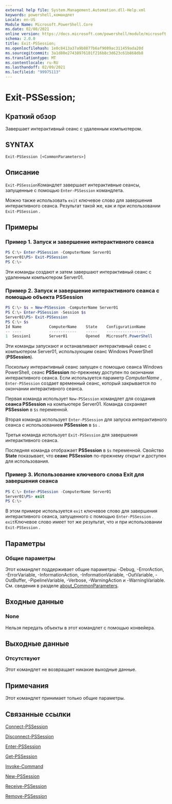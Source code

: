 ```yaml
---
external help file: System.Management.Automation.dll-Help.xml
keywords: powershell,командлет
Locale: en-US
Module Name: Microsoft.PowerShell.Core
ms.date: 02/08/2021
online version: https://docs.microsoft.com/powershell/module/microsoft.powershell.core/exit-pssession?view=powershell-5.1&WT.mc_id=ps-gethelp
schema: 2.0.0
title: Exit-PSSession;
ms.openlocfilehash: 1e0c8413a37a9b8877b6af9089ac311459ada20d
ms.sourcegitcommit: 3a1d80e27438976101f216b8c3d623c61b868db8
ms.translationtype: MT
ms.contentlocale: ru-RU
ms.lasthandoff: 02/09/2021
ms.locfileid: "99975113"
---
```

# Exit-PSSession;

## Краткий обзор
Завершает интерактивный сеанс с удаленным компьютером.

## SYNTAX

```
Exit-PSSession [<CommonParameters>]
```

## Описание

`Exit-PSSession`Командлет завершает интерактивные сеансы, запущенные с помощью `Enter-PSSession` командлета.

Можно также использовать `exit` ключевое слово для завершения интерактивного сеанса. Результат такой же, как и при использовании `Exit-PSSession` .

## Примеры

### Пример 1. Запуск и завершение интерактивного сеанса

```powershell
PS C:\> Enter-PSSession -ComputerName Server01
Server01\PS> Exit-PSSession
PS C:\>
```

Эти команды создают и затем завершают интерактивный сеанс с удаленным компьютером Server01.

### Пример 2. Запуск и завершение интерактивного сеанса с помощью объекта PSSession

```powershell
PS C:\> $s = New-PSSession -ComputerName Server01
PS C:\> Enter-PSSession -Session $s
Server01\PS> Exit-PSSession
PS C:\> $s
Id Name            ComputerName    State    ConfigurationName
-- ----            ------------    -----    -----------------
1  Session1        Server01        Opened   Microsoft.PowerShell
```

Эти команды запускают и останавливают интерактивный сеанс с компьютером Server01, использующим сеанс Windows PowerShell (**PSSession**).

Поскольку интерактивный сеанс запущен с помощью сеанса Windows PowerShell, сеанс **PSSession** по-прежнему доступен по окончании интерактивного сеанса. Если используется параметр _ComputerName_ , `Enter-PSSession` создает временный сеанс, который закрывается по окончании интерактивного сеанса.

Первая команда использует `New-PSSession` командлет для создания **сеанса PSSession** на компьютере Server01. Команда сохраняет **PSSession** в `$s` переменной.

Вторая команда использует `Enter-PSSession` для запуска интерактивного сеанса с использованием **PSSession** в `$s` .

Третья команда использует `Exit-PSSession` для завершения интерактивного сеанса.

Последняя команда отображает **PSSession** в `$s` переменной. Свойство **State** показывает, что **сеанс PSSession** по-прежнему открыт и доступен для использования.

### Пример 3. Использование ключевого слова Exit для завершения сеанса

```powershell
PS C:\> Enter-PSSession -ComputerName Server01
Server01\PS> exit
PS C:\>
```

В этом примере используется `exit` ключевое слово для завершения интерактивного сеанса, запущенного с помощью `Enter-PSSession` . `exit`Ключевое слово имеет тот же результат, что и при использовании `Exit-PSSession` .

## Параметры

### Общие параметры

Этот командлет поддерживает общие параметры: -Debug, -ErrorAction, -ErrorVariable, -InformationAction, -InformationVariable, -OutVariable, -OutBuffer, -PipelineVariable, -Verbose, -WarningAction и -WarningVariable. См. сведения в разделе [about_CommonParameters](https://go.microsoft.com/fwlink/?LinkID=113216).

## Входные данные

### None

Нельзя передать объекты в этот командлет с помощью конвейера.

## Выходные данные

### Отсутствуют

Этот командлет не возвращает никакие выходные данные.

## Примечания

Этот командлет принимает только общие параметры.

## Связанные ссылки

[Connect-PSSession](Connect-PSSession.md)

[Disconnect-PSSession](Disconnect-PSSession.md)

[Enter-PSSession](Enter-PSSession.md)

[Get-PSSession](Get-PSSession.md)

[Invoke-Command](Invoke-Command.md)

[New-PSSession](New-PSSession.md)

[Receive-PSSession](Receive-PSSession.md)

[Remove-PSSession](Remove-PSSession.md)
